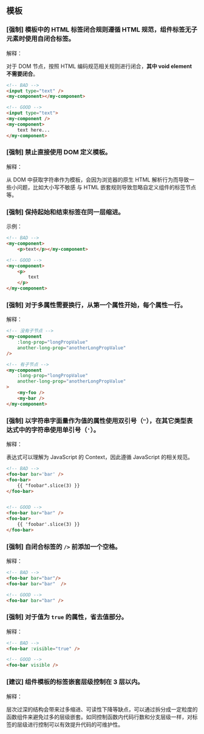 ## 模板

### [强制] 模板中的 HTML 标签闭合规则遵循 HTML 规范，组件标签无子元素时使用自闭合标签。

解释：

对于 DOM 节点，按照 HTML 编码规范相关规则进行闭合，**其中 void element 不需要闭合**。

``` html
<!-- BAD -->
<input type="text" />
<my-component></my-component>

<!-- GOOD -->
<input type="text">
<my-component />
<my-component>
    text here...
</my-component>

```

### [强制] 禁止直接使用 DOM 定义模板。

解释：

从 DOM 中获取字符串作为模板，会因为浏览器的原生 HTML 解析行为而导致一些小问题，比如大小写不敏感 与 HTML 嵌套规则导致忽略自定义组件的标签节点等。

### [强制] 保持起始和结束标签在同一层缩进。

示例：

```html
<!-- BAD -->
<my-component>
    <p>text</p></my-component>

<!-- GOOD -->
<my-component>
    <p>
        text
    </p>
</my-component>

```

### [强制] 对于多属性需要换行，从第一个属性开始，每个属性一行。

解释：

```html
<!-- 没有子节点 -->
<my-component
    :long-prop="longPropValue"
    another-long-prop="anotherLongPropValue"
/>

<!-- 有子节点 -->
<my-component
    :long-prop="longPropValue"
    another-long-prop="anotherLongPropValue"
>
    <my-foo />
    <my-bar />
</my-component>
```

### [强制] 以字符串字面量作为值的属性使用双引号（`"`），在其它类型表达式中的字符串使用单引号（`'`）。

解释：

表达式可以理解为 JavaScript 的 Context，因此遵循 JavaScript 的相关规范。

```html
<!-- BAD -->
<foo-bar bar='bar' />
<foo-bar>
    {{ "foobar".slice(3) }}
</foo-bar>


<!-- GOOD -->
<foo-bar bar="bar" />
<foo-bar>
    {{ 'foobar'.slice(3) }}
</foo-bar>
```

### [强制] 自闭合标签的 `/>` 前添加一个空格。

解释：

```html
<!-- BAD -->
<foo-bar bar="bar"/>
<foo-bar bar="bar"  />

<!-- GOOD -->
<foo-bar bar="bar" />
```

### [强制] 对于值为 `true` 的属性，省去值部分。

解释：

```html
<!-- BAD -->
<foo-bar :visible="true" />

<!-- GOOD -->
<foo-bar visible />
```

### [建议] 组件模板的标签嵌套层级控制在 3 层以内。

解释：

层次过深的结构会带来过多缩进、可读性下降等缺点，可以通过拆分成一定粒度的函数组件来避免过多的层级嵌套。如同控制函数内代码行数和分支层级一样，对标签的层级进行控制可以有效提升代码的可维护性。
